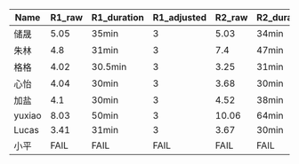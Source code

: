| Name   | R1_raw | R1_duration | R1_adjusted | R2_raw | R2_duration | R2_adjusted | R3_raw | R3_duration | R3_adjusted | R4_raw | R4_duration | R4_adjusted | R5_raw | R5_duration | R5_adjusted | BASIC | EXTRA | TOTAL |
| ------ | ------ | ----------- | ----------- | ------ | ----------- | ----------- | ------ | ----------- | ----------- | ------ | ----------- | ----------- | ------ | ----------- | ----------- | ----- | ----- | ----- |
| 储晟   | 5.05   | 35min       | 3           | 5.03   | 34min       | 3           | 5.01   | 37min       | 3           | 5      | 33min       | 3           |        |             |             | 12    | 0     | 0     |
| 朱林   | 4.8    | 31min       | 3           | 7.4    | 47min       | 3           | 5      | 31min       | 3           | 5.01   | 36min       | 3           | 5      | 34.5min     | 3           | 12    | 0     | 0     |
| 格格   | 4.02   | 30.5min     | 3           | 3.25   | 31min       | 3           |        |             |             |        |             |             |        |             |             |       |       |       |
| 心怡   | 4.04   | 30min       | 3           | 3.68   | 30min       | 3           | 2.82   | 30min       | 2.82        |        |             |             |        |             |             |       |       |       |
| 加盐   | 4.1    | 30min       | 3           | 4.52   | 38min       | 3           | 3.01   | 30min       | 3           | 3.46   | 30.6min     | 3           |        |             |             | 12    | 0     | 0     |
| yuxiao | 8.03   | 50min       | 3           | 10.06  | 64min       | 3           | 8.1    | 53min       | 3           |        |             |             |        |             |             |       |       |       |
| Lucas  | 3.41   | 31min       | 3           | 3.67   | 30min       | 3           | 3.58   | 31.6min     | 3           | 3.54   | 32.8min     | 3           |        |             |             | 12    | 0     | 0     |
| 小平   | FAIL   | FAIL        | FAIL        | FAIL   | FAIL        | FAIL        | FAIL   | FAIL        | FAIL        | FAIL   | FAIL        | FAIL        | FAIL   | FAIL        | FAIL        | FAIL  | FAIL  | FAIL  |